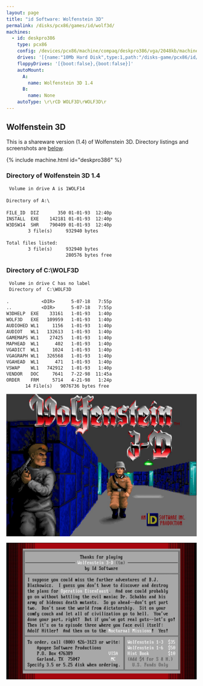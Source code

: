 ```yaml
---
layout: page
title: "id Software: Wolfenstein 3D"
permalink: /disks/pcx86/games/id/wolf3d/
machines:
  - id: deskpro386
    type: pcx86
    config: /devices/pcx86/machine/compaq/deskpro386/vga/2048kb/machine.xml
    drives: '[{name:"10Mb Hard Disk",type:1,path:"/disks-game/pcx86/id/wolf3d/COMPAQ331-WOLF3D.json"}]'
    floppyDrives: '[{boot:false},{boot:false}]'
    autoMount:
      A:
        name: Wolfenstein 3D 1.4
      B:
        name: None
    autoType: \r\rCD WOLF3D\rWOLF3D\r
---
```


Wolfenstein 3D
--------------

This is a shareware version (1.4) of Wolfenstein 3D.  Directory listings and screenshots are
[below](#directory-of-wolfenstein-3d-14).

{% include machine.html id="deskpro386" %}

### Directory of Wolfenstein 3D 1.4

	 Volume in drive A is 1WOLF14    

	Directory of A:\

	FILE_ID  DIZ       350 01-01-93  12:40p
	INSTALL  EXE    142181 01-01-93  12:40p
	W3DSW14  SHR    790409 01-01-93  12:40p
	        3 file(s)     932940 bytes

	Total files listed:
	        3 file(s)     932940 bytes
	                      280576 bytes free

### Directory of C:\WOLF3D

     Volume in drive C has no label
     Directory of  C:\WOLF3D
    
    .            <DIR>      5-07-18   7:55p
    ..           <DIR>      5-07-18   7:55p
    W3DHELP  EXE    33161   1-01-93   1:40p
    WOLF3D   EXE   109959   1-01-93   1:40p
    AUDIOHED WL1     1156   1-01-93   1:40p
    AUDIOT   WL1   132613   1-01-93   1:40p
    GAMEMAPS WL1    27425   1-01-93   1:40p
    MAPHEAD  WL1      402   1-01-93   1:40p
    VGADICT  WL1     1024   1-01-93   1:40p
    VGAGRAPH WL1   326568   1-01-93   1:40p
    VGAHEAD  WL1      471   1-01-93   1:40p
    VSWAP    WL1   742912   1-01-93   1:40p
    VENDOR   DOC     7641   7-22-98  11:45a
    ORDER    FRM     5714   4-21-98   1:24p
           14 File(s)   9076736 bytes free
    
![Wolfenstein 3D 1.4 Intro Screenshot](screenshot1.jpg)
    
![Wolfenstein 3D 1.4 Closing Screenshot](screenshot2.jpg)
